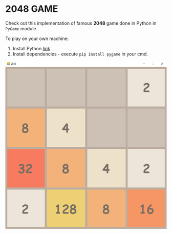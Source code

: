 # 2048 GAME 

Check out this implementation of famous **2048** game done in Python in ```PyGame``` module.

To play on your own machine:
1) Install Python [link](https://www.python.org/downloads/)
2) Install dependencies - execute ```pip install pygame``` in your cmd.

![2048 game](https://github.com/WarrenGraham/2048/blob/master/game_ss.png)